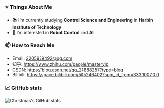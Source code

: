 <!-- ### Hi there 👋 -->
### ⭐ Things About Me
- 📚 I’m currently studying **Control Science and Engineering** in **Harbin Institute of Technology**
- 🌱 I’m interested in **Robot Control** and **AI**

### 📫 How to Reach Me
- Email: 2205929492@qq.com
- 知乎: https://www.zhihu.com/people/masteryip
- CSDN: https://blog.csdn.net/qq_24888257?type=blog
- Bilibili: https://space.bilibili.com/505246402?spm_id_from=333.1007.0.0

### 📈 GitHub stats

![Christmas's GitHub stats](https://github-readme-stats.vercel.app/api?username=MasterYip&show_icons=true&theme=tokyonight)
<!-- 
[![Top Langs](https://github-readme-stats.vercel.app/api/top-langs/?username=MasterYip&layout=compact)](https://github.com/MasterYip/github-readme-stats)


<p align="center">
  <img src="https://github.com/MasterYip/MasterYip/raw/output/github-contribution-grid-snake.svg" />
</p>


<h3 align="center">📈Profile Views</h3>
<p align="center">
  <img src="https://profile-counter.glitch.me/MasterYip/count.svg" />
</p> -->





<!--
**MasterYip/MasterYip** is a ✨ _special_ ✨ repository because its `README.md` (this file) appears on your GitHub profile.

Here are some ideas to get you started:

- 🔭 I’m currently working on ...
- 🌱 I’m currently learning ...
- 👯 I’m looking to collaborate on ...
- 🤔 I’m looking for help with ...
- 💬 Ask me about ...
- 📫 How to reach me: ...
- 😄 Pronouns: ...
- ⚡ Fun fact: ...

<h1 align="center">Hi there, I am UltramarineW 👨‍💻</h1>
<h3 align="center">Build it, Break it, Fix it</h3>


### :star: Things About Me
- 📚 I’m currently studying **Computer Science** in **Harbin Institute of Technology**
- 🌱 I’m currently learning **Humanoid Robot Control** and **AI**
- 📒 My Blog: https://wujiayang.netlify.app
- ⌨️ Total code time since 2022.7.12
    <p align="left">
  <a href="https://wakatime.com/@a44515da-e0d1-408a-b5c1-18be52fa4bdf"><img src="https://wakatime.com/badge/user/a44515da-e0d1-408a-b5c1-18be52fa4bdf.svg" alt="Total     time coded since Jul 12 2022" /></a>
    </p>


-->


